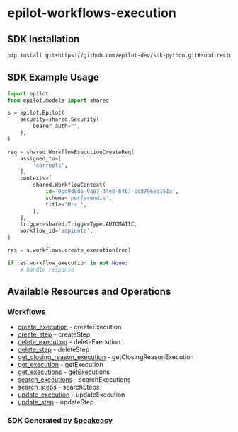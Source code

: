 # epilot-workflows-execution

<!-- Start SDK Installation -->
## SDK Installation

```bash
pip install git+https://github.com/epilot-dev/sdk-python.git#subdirectory=workflows_execution
```
<!-- End SDK Installation -->

## SDK Example Usage
<!-- Start SDK Example Usage -->


```python
import epilot
from epilot.models import shared

s = epilot.Epilot(
    security=shared.Security(
        bearer_auth="",
    ),
)

req = shared.WorkflowExecutionCreateReq(
    assigned_to=[
        'corrupti',
    ],
    contexts=[
        shared.WorkflowContext(
            id='9bd9d8d6-9a67-44e0-b467-cc8796ed151a',
            schema='perferendis',
            title='Mrs.',
        ),
    ],
    trigger=shared.TriggerType.AUTOMATIC,
    workflow_id='sapiente',
)

res = s.workflows.create_execution(req)

if res.workflow_execution is not None:
    # handle response
```
<!-- End SDK Example Usage -->

<!-- Start SDK Available Operations -->
## Available Resources and Operations


### [Workflows](docs/sdks/workflows/README.md)

* [create_execution](docs/sdks/workflows/README.md#create_execution) - createExecution
* [create_step](docs/sdks/workflows/README.md#create_step) - createStep
* [delete_execution](docs/sdks/workflows/README.md#delete_execution) - deleteExecution
* [delete_step](docs/sdks/workflows/README.md#delete_step) - deleteStep
* [get_closing_reason_execution](docs/sdks/workflows/README.md#get_closing_reason_execution) - getClosingReasonExecution
* [get_execution](docs/sdks/workflows/README.md#get_execution) - getExecution
* [get_executions](docs/sdks/workflows/README.md#get_executions) - getExecutions
* [search_executions](docs/sdks/workflows/README.md#search_executions) - searchExecutions
* [search_steps](docs/sdks/workflows/README.md#search_steps) - searchSteps
* [update_execution](docs/sdks/workflows/README.md#update_execution) - updateExecution
* [update_step](docs/sdks/workflows/README.md#update_step) - updateStep
<!-- End SDK Available Operations -->

### SDK Generated by [Speakeasy](https://docs.speakeasyapi.dev/docs/using-speakeasy/client-sdks)
